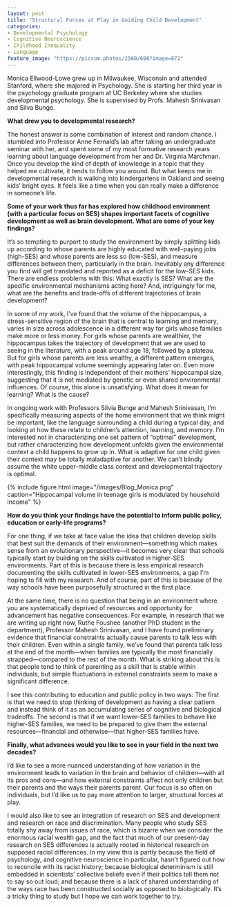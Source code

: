 ```yaml
---
layout: post
title: "Structural Forces at Play in Guiding Child Development"
categories: 
- Developmental Psychology
- Cognitive Neuroscience
- Childhood Inequality
- Language
feature_image: "https://picsum.photos/2560/600?image=872"
---
```


Monica Ellwood-Lowe grew up in Milwaukee, Wisconsin and attended Stanford, where she majored in Psychology.
She is starting her third year in the psychology graduate program at UC Berkeley where she studies 
developmental psychology. She is supervised by Profs. Mahesh Srinivasan and Silva Bunge. 

**What drew you to developmental research?**

The honest answer is some combination of interest and random chance. I stumbled into Professor Anne Fernald’s lab after taking an undergraduate seminar with her, and spent some of my most formative research years learning about language development from her and Dr. Virginia Marchman. Once you develop the kind of depth of knowledge in a topic that they helped me cultivate, it tends to follow you around. But what keeps me in developmental research is walking into kindergartens in Oakland and seeing kids’ bright eyes. It feels like a time when you can really make a difference in someone’s life.

**Some of your work thus far has explored how childhood environment (with a particular focus on SES) shapes important facets of cognitive development as well as brain development. What are some of your key findings?**

It’s so tempting to purport to study the environment by simply splitting kids up according to whose parents are highly educated with well-paying jobs (high-SES) and whose parents are less so (low-SES), and measure differences between them, particularly in the brain. Inevitably any difference you find will get translated and reported as a deficit for the low-SES kids. There are endless problems with this: What exactly is SES? What are the specific environmental mechanisms acting here? And, intriguingly for me, what are the benefits and trade-offs of different trajectories of brain development? 

In some of my work, I’ve found that the volume of the hippocampus, a stress-sensitive region of the brain that is central to learning and memory, varies in size across adolescence in a different way for girls whose families make more or less money. For girls whose parents are wealthier, the hippocampus takes the trajectory of development that we are used to seeing in the literature, with a peak around age 18, followed by a plateau. But for girls whose parents are less wealthy, a different pattern emerges, with peak hippocampal volume seemingly appearing later on. Even more interestingly, this finding is independent of their mothers’ hippocampal size, suggesting that it is not mediated by genetic or even shared environmental influences. Of course, this alone is unsatisfying. What does it mean for learning? What is the cause?

In ongoing work with Professors Silvia Bunge and Mahesh Srinivasan, I’m specifically measuring aspects of the home environment that we think might be important, like the language surrounding a child during a typical day, and looking at how these relate to children’s attention, learning, and memory. I’m interested not in characterizing one set pattern of “optimal” development, but rather characterizing how development unfolds given the environmental context a child happens to grow up in. What is adaptive for one child given their context may be totally maladaptive for another. We can’t blindly assume the white upper-middle class context and developmental trajectory is optimal.

{% include figure.html image="/images/Blog_Monica.png" caption="Hippocampal volume in teenage girls is modulated by household income" %}

**How do you think your findings have the potential to inform public policy, education or early-life programs?**

For one thing, if we take at face value the idea that children develop skills that best suit the demands of their environment—something which makes sense from an evolutionary perspective—it becomes very clear that schools typically start by building on the skills cultivated in higher-SES environments. Part of this is because there is less empirical research documenting the skills cultivated in lower-SES environments, a gap I’m hoping to fill with my research. And of course, part of this is because of the way schools have been purposefully structured in the first place.

At the same time, there is no question that being in an environment where you are systematically deprived of resources and opportunity for advancement has negative consequences. For example, in research that we are writing up right now, Ruthe Foushee (another PhD student in the department), Professor Mahesh Srinivasan, and I have found preliminary evidence that financial constraints actually cause parents to talk less with their children. Even within a single family, we’ve found that parents talk less at the end of the month—when families are typically the most financially strapped—compared to the rest of the month. What is striking about this is that people tend to think of parenting as a skill that is stable within individuals, but simple fluctuations in external constraints seem to make a significant difference. 

I see this contributing to education and public policy in two ways: The first is that we need to stop thinking of development as having a clear pattern and instead think of it as an accumulating series of cognitive and biological tradeoffs. The second is that if we want lower-SES families to behave like higher-SES families, we need to be prepared to give them the external resources—financial and otherwise—that higher-SES families have. 

**Finally, what advances would you like to see in your field in the next two decades?**

I’d like to see a more nuanced understanding of how variation in the environment leads to variation in the brain and behavior of children—with all its pros and cons—and how external constraints affect not only children but their parents and the ways their parents parent. Our focus is so often on individuals, but I’d like us to pay more attention to larger, structural forces at play.

I would also like to see an integration of research on SES and development and research on race and discrimination. Many people who study SES totally shy away from issues of race, which is bizarre when we consider the enormous racial wealth gap, and the fact that much of our present-day research on SES differences is actually rooted in historical research on supposed racial differences. In my view this is partly because the field of psychology, and cognitive neuroscience in particular, hasn’t figured out how to reconcile with its racist history; because biological determinism is still embedded in scientists’ collective beliefs even if their politics tell them not to say so out loud; and because there is a lack of shared understanding of the ways race has been constructed socially as opposed to biologically. It’s a tricky thing to study but I hope we can work together to try. 

